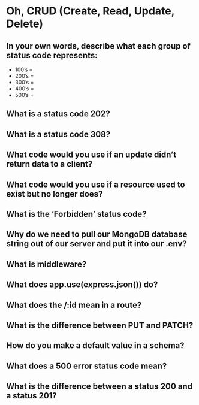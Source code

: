 # Oh, CRUD (Create, Read, Update, Delete)

## In your own words, describe what each group of status code represents:

* 100’s =
* 200’s =
* 300’s =
* 400’s =
* 500’s =

## What is a status code 202?

## What is a status code 308?

## What code would you use if an update didn’t return data to a client?

## What code would you use if a resource used to exist but no longer does?

## What is the ‘Forbidden’ status code?

## Why do we need to pull our MongoDB database string out of our server and put it into our .env?

## What is middleware?

## What does app.use(express.json()) do?

## What does the /:id mean in a route?

## What is the difference between PUT and PATCH?

## How do you make a default value in a schema?

## What does a 500 error status code mean?

## What is the difference between a status 200 and a status 201?
